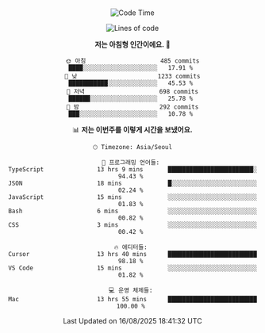 <div align="center">

<br />

 <!--START_SECTION:waka-->
![Code Time](http://img.shields.io/badge/Code%20Time-5%2C007%20hrs%2057%20mins-blue)

![Lines of code](https://img.shields.io/badge/%EC%A0%80%EB%8A%94%20%EC%97%AC%ED%83%9C%EA%B9%8C%EC%A7%80%20-2.1%20million%20%EC%A4%84%EC%9D%98%20%EC%BD%94%EB%93%9C%EB%A5%BC%20%EC%9E%91%EC%84%B1%ED%96%88%EC%96%B4%EC%9A%94.-blue)

**저는 아침형 인간이에요. 🐤** 

```text
🌞 아침                     485 commits         ████░░░░░░░░░░░░░░░░░░░░░   17.91 % 
🌆 낮　                     1233 commits        ███████████░░░░░░░░░░░░░░   45.53 % 
🌃 저녁                     698 commits         ██████░░░░░░░░░░░░░░░░░░░   25.78 % 
🌙 밤　                     292 commits         ███░░░░░░░░░░░░░░░░░░░░░░   10.78 % 
```


📊 **저는 이번주를 이렇게 시간을 보냈어요.** 

```text
🕑︎ Timezone: Asia/Seoul

💬 프로그래밍 언어들: 
TypeScript               13 hrs 9 mins       ████████████████████████░   94.43 % 
JSON                     18 mins             █░░░░░░░░░░░░░░░░░░░░░░░░   02.24 % 
JavaScript               15 mins             ░░░░░░░░░░░░░░░░░░░░░░░░░   01.83 % 
Bash                     6 mins              ░░░░░░░░░░░░░░░░░░░░░░░░░   00.82 % 
CSS                      3 mins              ░░░░░░░░░░░░░░░░░░░░░░░░░   00.42 % 

🔥 에디터들: 
Cursor                   13 hrs 40 mins      █████████████████████████   98.18 % 
VS Code                  15 mins             ░░░░░░░░░░░░░░░░░░░░░░░░░   01.82 % 

💻 운영 체제들: 
Mac                      13 hrs 55 mins      █████████████████████████   100.00 % 
```


 Last Updated on 16/08/2025 18:41:32 UTC
<!--END_SECTION:waka-->

</div>
